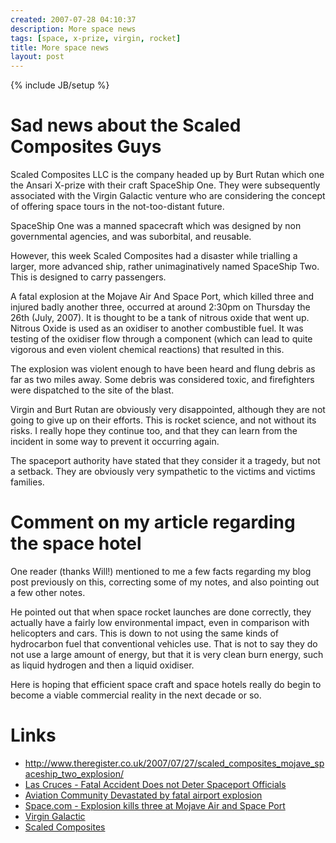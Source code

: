 ```yaml
---
created: 2007-07-28 04:10:37
description: More space news
tags: [space, x-prize, virgin, rocket]
title: More space news
layout: post
---
```

{% include JB/setup %}

# Sad news about the Scaled Composites Guys

Scaled Composites LLC is the company headed up by Burt Rutan which one the Ansari X-prize with their craft SpaceShip One. They were subsequently associated with the Virgin Galactic venture who are considering the concept of offering space tours in the not-too-distant future.

SpaceShip One was a manned spacecraft which was designed by non governmental agencies, and was suborbital, and reusable.

However, this week Scaled Composites had a disaster while trialling a larger, more advanced ship, rather unimaginatively named SpaceShip Two. This is designed to carry passengers.

A fatal explosion at the Mojave Air And Space Port, which killed three and injured badly another three, occurred at around 2:30pm on Thursday the 26th  (July, 2007). It is thought to be a tank of nitrous oxide that went up. Nitrous Oxide is used as an oxidiser to another combustible fuel. It was testing of the oxidiser flow through a component (which can lead to quite vigorous and even violent chemical reactions) that resulted in this.

The explosion was violent enough to have been heard and flung debris as far as two miles away. Some debris was considered toxic, and firefighters were dispatched to the site of the blast.

Virgin and Burt Rutan are obviously very disappointed, although they are not going to give up on their efforts. This is rocket science, and not without its risks. I really hope they continue too, and that they can learn from the incident in some way to prevent it occurring again.

The spaceport authority have stated that they consider it a tragedy, but not a setback. They are obviously very sympathetic to the victims and victims families.

# Comment on my article regarding the space hotel

One reader (thanks Will!) mentioned to me a few facts regarding my blog post previously on this, correcting some of my notes, and also pointing out a few other notes.

He pointed out that when space rocket launches are done correctly, they actually have a fairly low environmental impact, even in comparison with helicopters and cars. This is down to not using the same kinds of hydrocarbon fuel that conventional vehicles use. That is not to say they do not use a large amount of energy, but that it is very clean burn energy, such as liquid hydrogen and then a liquid oxidiser.

Here is hoping that efficient space craft and space hotels really do begin to become a viable commercial reality in the next decade or so.

# Links

* <http://www.theregister.co.uk/2007/07/27/scaled_composites_mojave_spaceship_two_explosion/>
* [Las Cruces - Fatal Accident Does not Deter Spaceport Officials](http://www.lcsun-news.com/news/ci_6483385)
* [Aviation Community Devastated by fatal airport explosion](http://icast.org.in/news/2007/jul07/jul27kget.pdf)
* [Space.com - Explosion kills three at Mojave Air and Space Port](http://www.space.com/news/070727_scaled_explosion_update.html)
* [Virgin Galactic](http://www.virgingalactic.com/)
* [Scaled Composites](http://www.scaled.com/)

